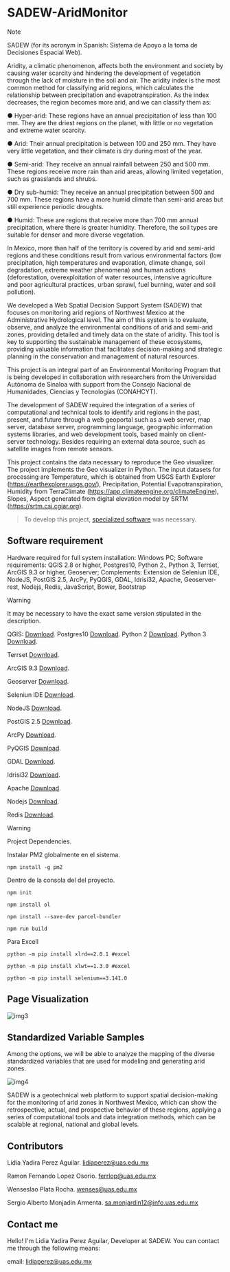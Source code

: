 # SADEW-AridMonitor
> [!NOTE]
> SADEW (for its acronym in Spanish: Sistema de Apoyo a la toma de Decisiones Espacial Web).
> 
Aridity, a climatic phenomenon, affects both the environment and society by causing water scarcity and hindering the development of vegetation through the lack of moisture in the soil and air.
The aridity index is the most common method for classifying arid regions, which calculates the relationship between precipitation and evapotranspiration. As the index decreases, the region becomes more arid, and we can classify them as:
>
● Hyper-arid: These regions have an annual precipitation of less than 100 mm. They are the driest regions on the planet, with little or no vegetation and extreme water scarcity.

● Arid: Their annual precipitation is between 100 and 250 mm. They have very little vegetation, and their climate is dry during most of the year.

● Semi-arid: They receive an annual rainfall between 250 and 500 mm. These regions receive more rain than arid areas, allowing limited vegetation, such as grasslands and shrubs. 

● Dry sub-humid: They receive an annual precipitation between 500 and 700 mm. These regions have a more humid climate than semi-arid areas but still experience periodic droughts. 

● Humid: These are regions that receive more than 700 mm annual precipitation, where there is greater humidity. Therefore, the soil types are suitable for denser and more diverse vegetation.

In Mexico, more than half of the territory is covered by arid and semi-arid regions and these conditions result from various environmental factors (low precipitation, high temperatures and evaporation, climate change, soil degradation, extreme weather phenomena) and human actions (deforestation, overexploitation of water resources, intensive agriculture and poor agricultural practices, urban sprawl, fuel burning, water and soil pollution).

We developed a Web Spatial Decision Support System (SADEW) that focuses on monitoring arid regions of Northwest Mexico at the Administrative Hydrological level. The aim of this system is to evaluate, observe, and analyze the environmental conditions of arid and semi-arid zones, providing detailed and timely data on the state of aridity. This tool is key to supporting the sustainable management of these ecosystems, providing valuable information that facilitates decision-making and strategic planning in the conservation and management of natural resources. 

This project is an integral part of an Environmental Monitoring Program that is being developed in collaboration with researchers from the Universidad Autónoma de Sinaloa with support from the Consejo Nacional de Humanidades, Ciencias y Tecnologías (CONAHCYT).

The development of SADEW required the integration of a series of computational and technical tools to identify arid regions in the past, present, and future through a web geoportal such as a web server, map server, database server, programming language, geographic information systems libraries, and web development tools, based mainly on client-server technology. Besides requiring an external data source, such as satellite images from remote sensors.

This project contains the data necessary to reproduce the Geo visualizer. The project implements the Geo visualizer in Python. The input datasets for processing are Temperature, which is obtained from USGS Earth Explorer (https://earthexplorer.usgs.gov/), Precipitation, Potential Evapotranspiration, Humidity from TerraClimate (https://app.climateengine.org/climateEngine), Slopes, Aspect generated from digital elevation model by SRTM (https://srtm.csi.cgiar.org). 

>To develop this project, [specialized software](https://github.com/perezlidia/SADEW-AridMonitor?tab=readme-ov-file#software-requirement) was necessary.

## Software requirement

Hardware required for full system installation: Windows PC; Software requirements: QGIS 2.8 or higher, Postgres10, Python 2., Python 3, Terrset, ArcGIS 9.3 or higher, Geoserver; Complements: Extension de Seleniun IDE, NodeJS,  PostGIS 2.5, ArcPy, PyQGIS, GDAL, Idrisi32, Apache, Geoserver-rest, Nodejs, Redis, JavaScript, Bower, Bootstrap

> [!WARNING]
> It may be necessary to have the exact same version stipulated in the description.

QGIS:
[Download](https://qgis.org/download/). Postgres10 [Download](https://www.postgresql.org/download/). Python 2 [Download](https://www.python.org/downloads/release/python-272/). Python 3 [Download](https://www.python.org/downloads/).

Terrset
[Download](https://clarklabs.org/download/).

ArcGIS 9.3
[Download](https://arcgis.software.informer.com/9.3/).

Geoserver
[Download](https://geoserver.org/download/).

Seleniun IDE
[Download](https://chromewebstore.google.com/detail/selenium-ide/mooikfkahbdckldjjndioackbalphokd?hl=es).

NodeJS
[Download](https://nodejs.org/en/download/package-manager).

PostGIS 2.5
[Download](https://postgis.net/2018/09/PostGIS-2.5.0/).

ArcPy
[Download](https://pro.arcgis.com/es/pro-app/latest/arcpy/get-started/installing-arcpy.htm).

PyQGIS
[Download](https://qgis.org/pyqgis/master/).

GDAL
[Download](https://gdal.org/en/latest/download.html).

Idrisi32
[Download](https://idrisi32.software.informer.com).

Apache
[Download](https://httpd.apache.org/download.cgi).

Nodejs
[Download](https://nodejs.org/en/download/package-manager).

Redis
[Download](https://redis.io/downloads/).


> [!WARNING]
> Project Dependencies.

Instalar PM2 globalmente en el sistema.

```
npm install -g pm2
```

Dentro de la consola del del proyecto.

```
npm init
```

```
npm install ol
```

```
npm install --save-dev parcel-bundler
```

```
npm run build
```

Para Excell

```
python -m pip install xlrd==2.0.1 #excel
```

```
python -m pip install xlwt==1.3.0 #excel
```

```
python -m pip install selenium==3.141.0
```

## Page Visualization

![img3](https://github.com/user-attachments/assets/c492bd7c-0070-405b-8938-9c624403d28d)

## Standardized Variable Samples

Among the options, we will be able to analyze the mapping of the diverse standardized variables that are used for modeling and generating arid zones.

![img4](https://github.com/user-attachments/assets/2b52c1f3-dce6-486c-8b6b-64325818cab3)

SADEW is a geotechnical web platform to support spatial decision-making for the monitoring of arid zones in Northwest Mexico, which can show the retrospective, actual, and prospective behavior of these regions, applying a series of computational tools and data integration methods, which can be scalable at regional, national and global levels.
## Contributors

Lidia Yadira Perez Aguilar.
lidiaperez@uas.edu.mx

Ramon Fernando Lopez Osorio.
ferrlop@uas.edu.mx 

Wenseslao Plata Rocha.
wenses@uas.edu.mx 

Sergio Alberto Monjadin Armenta.
sa.monjardin12@info.uas.edu.mx 

## Contact me

Hello! I'm Lidia Yadira Perez Aguilar, Developer at SADEW. You can contact me through the following means:

email: [lidiaperez@uas.edu.mx](lidiaperez@uas.edu.mx)


